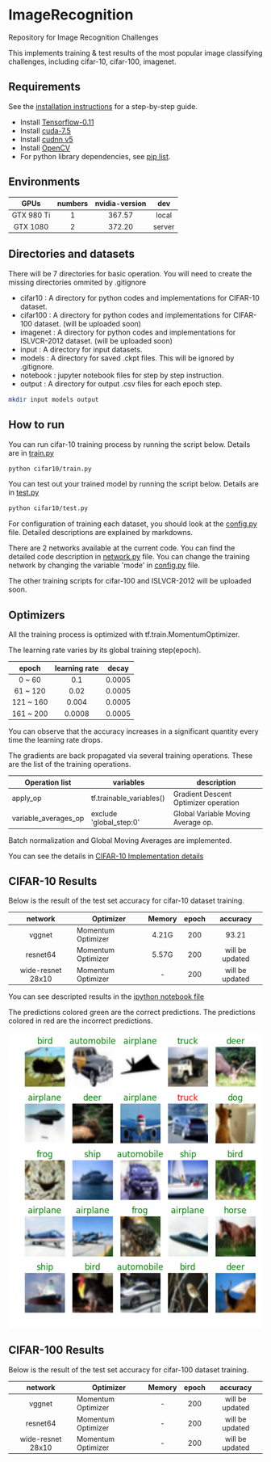 # ImageRecognition
Repository for Image Recognition Challenges

This implements training & test results of the most popular image classifying challenges, including cifar-10, cifar-100, imagenet.

## Requirements
See the [installation instructions](installation.md) for a step-by-step guide.
- Install [Tensorflow-0.11](https://www.tensorflow.org/versions/r0.11/get_started/os_setup.html)
- Install [cuda-7.5](https://developer.nvidia.com/cuda-75-downloads-archive)
- Install [cudnn v5](https://developer.nvidia.com/cudnn)
- Install [OpenCV](http://docs.opencv.org/2.4/doc/tutorials/introduction/linux_install/linux_install.html)
- For python library dependencies, see [pip list](pip_list.sh).

## Environments
| GPUs       | numbers | nvidia-version | dev    |
|:----------:|:-------:|:--------------:|:------:|
| GTX 980 Ti | 1       | 367.57         | local  |
| GTX 1080   | 2       | 372.20         | server |

## Directories and datasets
There will be 7 directories for basic operation. You will need to create the missing directories ommited by .gitignore

- cifar10 : A directory for python codes and implementations for CIFAR-10 dataset.
- cifar100 : A directory for python codes and implementations for CIFAR-100 dataset. (will be uploaded soon)
- imagenet : A directory for python codes and implementations for ISLVCR-2012 dataset. (will be uploaded soon)
- input : A directory for input datasets.
- models : A directory for saved .ckpt files. This will be ignored by .gitignore.
- notebook : jupyter notebook files for step by step instruction.
- output : A directory for output .csv files for each epoch step.
```bash
mkdir input models output
```

## How to run
You can run cifar-10 training process by running the script below. Details are in [train.py](cifar10/train.py)
```bash
python cifar10/train.py
```

You can test out your trained model by running the script below. Details are in [test.py](cifar10/test.py)
```bash
python cifar10/test.py
```

For configuration of training each dataset, you should look at the [config.py](cifar10/config.py) file.
Detailed descriptions are explained by markdowns.

There are 2 networks available at the current code.
You can find the detailed code description in [network.py](cifar10/network.py) file.
You can change the training network by changing the variable 'mode' in [config.py](cifar10/config.py) file.

The other training scripts for cifar-100 and ISLVCR-2012 will be uploaded soon.

## Optimizers
All the training process is optimized with tf.train.MomentumOptimizer.

The learning rate varies by its global training step(epoch).

|   epoch   | learning rate |  decay |
|:---------:|:-------------:|:------:|
|   0 ~ 60  |      0.1      | 0.0005 |
|  61 ~ 120 |      0.02     | 0.0005 |
| 121 ~ 160 |     0.004     | 0.0005 |
| 161 ~ 200 |     0.0008    | 0.0005 |

You can observe that the accuracy increases in a significant quantity every time the learning rate drops.

The gradients are back propagated via several training operations.
These are the list of the training operations. 

| Operation list           | variables                         | description                          |
|--------------------------|-----------------------------------|--------------------------------------|
| apply\_op                | tf.trainable\_variables()         | Gradient Descent Optimizer operation |
| variable\_averages\_op   | exclude 'global\_step:0'          | Global Variable Moving Average op.   |

Batch normalization and Global Moving Averages are implemented.

You can see the details in [CIFAR-10 Implementation details](cifar10/README.md)

## CIFAR-10 Results
Below is the result of the test set accuracy for cifar-10 dataset training.

| network           | Optimizer          | Memory | epoch | accuracy        |
|:-----------------:|--------------------|:------:|:-----:|:---------------:|
| vggnet            | Momentum Optimizer | 4.21G  | 200   | 93.21           |
| resnet64          | Momentum Optimizer | 5.57G  | 200   | will be updated |
| wide-resnet 28x10 | Momentum Optimizer | -      | 200   | will be updated |

You can see descripted results in the [ipython notebook file](notebook/cifar10_notebook.ipynb)

The predictions colored green are the correct predictions. The predictions colored in red are the incorrect predictions.

![alt text](notebook/cifar10_result.png "CIFAR-10 Test Results")

## CIFAR-100 Results
Below is the result of the test set accuracy for cifar-100 dataset training.

| network           | Optimizer          | Memory | epoch | accuracy        |
|:-----------------:|--------------------|:------:|:-----:|:---------------:|
| vggnet            | Momentum Optimizer | -      | 200   | will be updated |
| resnet64          | Momentum Optimizer | -      | 200   | will be updated |
| wide-resnet 28x10 | Momentum Optimizer | -      | 200   | will be updated |

